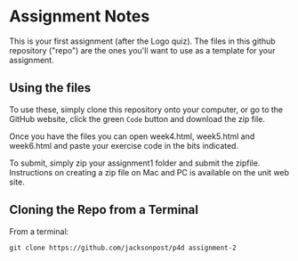 # Assignment Notes 
This is your first assignment (after the Logo quiz).  The files in this github repository ("repo") are the ones you'll want to use as a template for your assignment.

## Using the files
To use these, simply clone this repository onto your computer, or go to the GitHub website, click the green `Code` button and download the zip file.

Once you have the files you can open week4.html, week5.html and week6.html and paste your exercise code in the bits indicated.

To submit, simply zip your assignment1 folder and submit the zipfile.  Instructions on creating a zip file on Mac and PC is available on the unit web site.

## Cloning the Repo from a Terminal

From a terminal: 

`git clone https://github.com/jacksonpost/p4d assignment-2`

